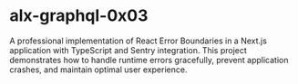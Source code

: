 # alx-graphql-0x03
 A professional implementation of React Error Boundaries in a Next.js application with TypeScript and Sentry integration. This project demonstrates how to handle runtime errors gracefully, prevent application crashes, and maintain optimal user experience.
